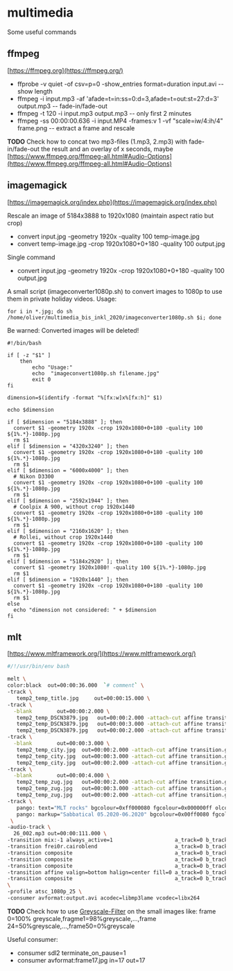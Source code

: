 # multimedia
Some useful commands

## ffmpeg
[https://ffmpeg.org](https://ffmpeg.org/)
* ffprobe -v quiet -of csv=p=0 -show_entries format=duration input.avi -- show length
* ffmpeg -i input.mp3 -af 'afade=t=in:ss=0:d=3,afade=t=out:st=27:d=3' output.mp3 -- fade-in/fade-out
* ffmpeg -t 120 -i input.mp3 output.mp3 -- only first 2 minutes
* ffmpeg -ss 00:00:00.636 -i input.MP4 -frames:v 1 -vf "scale=iw/4:ih/4" frame.png -- extract a frame and rescale

**TODO** Check how to concat two mp3-files (1.mp3, 2.mp3) with fade-in/fade-out the result and an overlay of x seconds, maybe [https://www.ffmpeg.org/ffmpeg-all.html#Audio-Options](https://www.ffmpeg.org/ffmpeg-all.html#Audio-Options)

## imagemagick
[https://imagemagick.org/index.php](https://imagemagick.org/index.php)

Rescale an image of 5184x3888 to 1920x1080 (maintain aspect ratio but crop)
* convert input.jpg -geometry 1920x -quality 100 temp-image.jpg
* convert temp-image.jpg -crop 1920x1080+0+180 -quality 100 output.jpg

Single command
* convert input.jpg -geometry 1920x -crop 1920x1080+0+180 -quality 100 output.jpg

A small script (imageconverter1080p.sh) to convert images to 1080p to use them in private holiday videos. Usage:
```
for i in *.jpg; do sh /home/oliver/multimedia_bis_inkl_2020/imageconverter1080p.sh $i; done
```
Be warned: Converted images will be deleted!
```
#!/bin/bash

if [ -z "$1" ]
    then
        echo "Usage:" 
        echo  "imageconvert1080p.sh filename.jpg"
        exit 0
fi

dimension=$(identify -format "%[fx:w]x%[fx:h]" $1)

echo $dimension

if [ $dimension = "5184x3888" ]; then
  convert $1 -geometry 1920x -crop 1920x1080+0+180 -quality 100 ${1%.*}-1080p.jpg
  rm $1
elif [ $dimension = "4320x3240" ]; then
  convert $1 -geometry 1920x -crop 1920x1080+0+180 -quality 100 ${1%.*}-1080p.jpg
  rm $1
elif [ $dimension = "6000x4000" ]; then
  # Nikon D3300
  convert $1 -geometry 1920x -crop 1920x1080+0+100 -quality 100 ${1%.*}-1080p.jpg
  rm $1
elif [ $dimension = "2592x1944" ]; then
  # Coolpix A 900, without crop 1920x1440
  convert $1 -geometry 1920x -crop 1920x1080+0+180 -quality 100 ${1%.*}-1080p.jpg
  rm $1
elif [ $dimension = "2160x1620" ]; then
  # Rollei, without crop 1920x1440
  convert $1 -geometry 1920x -crop 1920x1080+0+180 -quality 100 ${1%.*}-1080p.jpg
  rm $1
elif [ $dimension = "5184x2920" ]; then
  convert $1 -geometry 1920x1080! -quality 100 ${1%.*}-1080p.jpg
  rm $1
elif [ $dimension = "1920x1440" ]; then
  convert $1 -geometry 1920x -crop 1920x1080+0+180 -quality 100 ${1%.*}-1080p.jpg
  rm $1
else
  echo "dimension not considered: " + $dimension
fi
```

## mlt
[https://www.mltframework.org/](https://www.mltframework.org/)
```bash
#/!/usr/bin/env bash

melt \
color:black  out=00:00:36.000  `# comment` \
-track \
   temp2_temp_title.jpg     out=00:00:15.000 \
-track \
  -blank        out=00:00:2.000 \
   temp2_temp_DSCN3879.jpg   out=00:00:2.000 -attach-cut affine transition.geometry="0=200/350:300x0; 50=200/100:300x300" \
   temp2_temp_DSCN3879.jpg   out=00:00:3.000 -attach-cut affine transition.geometry="0=200/100:300x300"\
   temp2_temp_DSCN3879.jpg   out=00:00:2.000 -attach-cut affine transition.geometry="0=200/100:300x300; 50=200/250:300x0" \
-track \
  -blank        out=00:00:3.000 \
   temp2_temp_city.jpg  out=00:00:2.000 -attach-cut affine transition.geometry="0=750/250:300x0; 50=750/100:300x300" \
   temp2_temp_city.jpg  out=00:00:3.000 -attach-cut affine transition.geometry="0=750/100:300x300" \
   temp2_temp_city.jpg  out=00:00:2.000 -attach-cut affine transition.geometry="0=750/100:300x300; 50=750/250:300x0" \
-track \
  -blank        out=00:00:4.000 \
   temp2_temp_zug.jpg   out=00:00:2.000 -attach-cut affine transition.geometry="0=1300/250:300x0; 50=1300/100:300x300" \
   temp2_temp_zug.jpg   out=00:00:3.000 -attach-cut affine transition.geometry="0=1300/100:300x300" \
   temp2_temp_zug.jpg   out=00:00:2.000 -attach-cut affine transition.geometry="0=1300/100:300x300; 50=1300/250:300x0" \
-track \
   pango: text="MLT rocks" bgcolour=0xff000080 fgcolour=0x000000ff olcolour=0x000000ff                   out=00:00:02.000 size=192 weight=1000 \
   pango: markup="Sabbatical 05.2020-06.2020" bgcolour=0x00ff0080 fgcolour=0x000000ff olcolour=0x000000ff out=00:00:04.000 size=192 weight=1000 \
 \
-audio-track \
  26_002.mp3 out=00:00:111.000 \
-transition mix:-1 always_active=1                    a_track=0 b_track=1 sum=1  \
-transition frei0r.cairoblend                         a_track=0 b_track=1 disable=0 \
-transition composite                                 a_track=0 b_track=2 \
-transition composite                                 a_track=0 b_track=3 \
-transition composite                                 a_track=0 b_track=4 \
-transition affine valign=bottom halign=center fill=0 a_track=0 b_track=5 \
-transition composite                                 a_track=0 b_track=6 `# Audio` \
\
-profile atsc_1080p_25 \
-consumer avformat:output.avi acodec=libmp3lame vcodec=libx264
```
**TODO** Check how to use [Greyscale-Filter](https://www.mltframework.org/plugins/FilterGreyscale/) on the small images like: frame 0=100% greyscale,fragme1=98%greyscale,...,frame 24=50%greyscale,...,frame50=0%greyscale

Useful consumer:
- consumer sdl2 terminate_on_pause=1
- consumer avformat:frame17.jpg in=17 out=17
